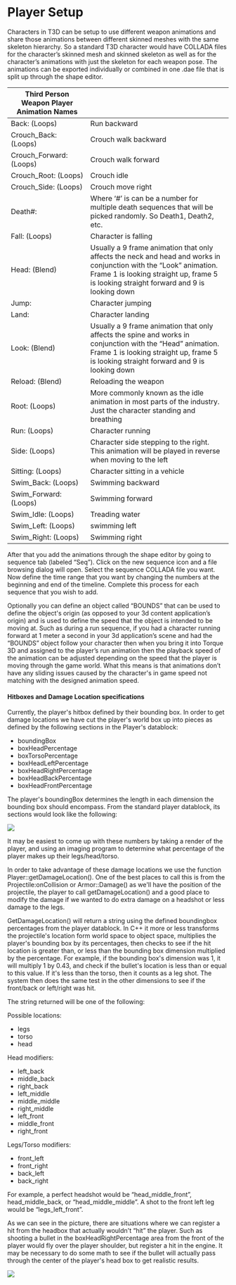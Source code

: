 # Player Setup

Characters in T3D can be setup to use different weapon animations and share those animations between different skinned meshes with the same skeleton hierarchy. So a standard T3D character would have COLLADA files for the character’s skinned mesh and skinned skeleton as well as for the character’s animations with just the skeleton for each weapon pose. The animations can be exported individually or combined in one .dae file that is split up through the shape editor.

| **Third Person Weapon Player Animation Names** |                                                                                                                                                                                                               |
| ---------------------------------------------- | ------------------------------------------------------------------------------------------------------------------------------------------------------------------------------------------------------------- |
| Back: (Loops)                                  | Run backward                                                                                                                                                                                                  |
| Crouch\_Back: (Loops)                          | Crouch walk backward                                                                                                                                                                                          |
| Crouch\_Forward: (Loops)                       | Crouch walk forward                                                                                                                                                                                           |
| Crouch\_Root: (Loops)                          | Crouch idle                                                                                                                                                                                                   |
| Crouch\_Side: (Loops)                          | Crouch move right                                                                                                                                                                                             |
| Death#:                                        | Where ‘#’ is can be a number for multiple death sequences that will be picked randomly. So Death1, Death2, etc.                                                                                               |
| Fall: (Loops)                                  | Character is falling                                                                                                                                                                                          |
| Head: (Blend)                                  | Usually a 9 frame animation that only affects the neck and head and works in conjunction with the “Look” animation. Frame 1 is looking straight up, frame 5 is looking straight forward and 9 is looking down |
| Jump:                                          | Character jumping                                                                                                                                                                                             |
| Land:                                          | Character landing                                                                                                                                                                                             |
| Look: (Blend)                                  | Usually a 9 frame animation that only affects the spine and works in conjunction with the “Head” animation. Frame 1 is looking straight up, frame 5 is looking straight forward and 9 is looking down         |
| Reload: (Blend)                                | Reloading the weapon                                                                                                                                                                                          |
| Root: (Loops)                                  | More commonly known as the idle animation in most parts of the industry. Just the character standing and breathing                                                                                            |
| Run: (Loops)                                   | Character running                                                                                                                                                                                             |
| Side: (Loops)                                  | Character side stepping to the right. This animation will be played in reverse when moving to the left                                                                                                        |
| Sitting: (Loops)                               | Character sitting in a vehicle                                                                                                                                                                                |
| Swim\_Back: (Loops)                            | Swimming backward                                                                                                                                                                                             |
| Swim\_Forward: (Loops)                         | Swimming forward                                                                                                                                                                                              |
| Swim\_Idle: (Loops)                            | Treading water                                                                                                                                                                                                |
| Swim\_Left: (Loops)                            | swimming left                                                                                                                                                                                                 |
| Swim\_Right: (Loops)                           | Swimming right                                                                                                                                                                                                |

After that you add the animations through the shape editor by going to sequence tab (labeled “Seq”). Click on the new sequence icon and a file browsing dialog will open. Select the sequence COLLADA file you want. Now define the time range that you want by changing the numbers at the beginning and end of the timeline. Complete this process for each sequence that you wish to add.

Optionally you can define an object called “BOUNDS” that can be used to define the object's origin (as opposed to your 3d content application’s origin) and is used to define the speed that the object is intended to be moving at. Such as during a run sequence, if you had a character running forward at 1 meter a second in your 3d application’s scene and had the “BOUNDS” object follow your character then when you bring it into Torque 3D and assigned to the player’s run animation then the playback speed of the animation can be adjusted depending on the speed that the player is moving through the game world. What this means is that animations don’t have any sliding issues caused by the character's in game speed not matching with the designed animation speed.

#### Hitboxes and Damage Location specifications

Currently, the player's hitbox defined by their bounding box. In order to get damage locations we have cut the player's world box up into pieces as defined by the following sections in the Player's datablock:

* boundingBox
* boxHeadPercentage
* boxTorsoPercentage
* boxHeadLeftPercentage
* boxHeadRightPercentage
* boxHeadBackPercentage
* boxHeadFrontPercentage

The player's boundingBox determines the length in each dimension the bounding box should encompass. From the standard player datablock, its sections would look like the following:

![](https://web.archive.org/web/20200206225258im\_/http://docs.garagegames.com/torque-3d/official/content/documentation/Artist%20Guide/Primer/images/CharacterPrimerHitBoxOverview.png)

It may be easiest to come up with these numbers by taking a render of the player, and using an imaging program to determine what percentage of the player makes up their legs/head/torso.

In order to take advantage of these damage locations we use the function Player::getDamageLocation(). One of the best places to call this is from the Projectile:onCollision or Armor::Damage() as we'll have the position of the projectile, the player to call getDamageLocation() and a good place to modify the damage if we wanted to do extra damage on a headshot or less damage to the legs.

GetDamageLocation() will return a string using the defined boundingbox percentages from the player datablock. In C++ it more or less transforms the projectile's location form world space to object space, multiplies the player's bounding box by its percentages, then checks to see if the hit location is greater than, or less than the bounding box dimension multiplied by the percentage. For example, if the bounding box's dimension was 1, it will multiply 1 by 0.43, and check if the bullet's location is less than or equal to this value. If it's less than the torso, then it counts as a leg shot. The system then does the same test in the other dimensions to see if the front/back or left/right was hit.

The string returned will be one of the following:

Possible locations:

* legs
* torso
* head

Head modifiers:

* left\_back
* middle\_back
* right\_back
* left\_middle
* middle\_middle
* right\_middle
* left\_front
* middle\_front
* right\_front

Legs/Torso modifiers:

* front\_left
* front\_right
* back\_left
* back\_right

For example, a perfect headshot would be “head\_middle\_front”, head\_middle\_back, or “head\_middle\_middle”. A shot to the front left leg would be “legs\_left\_front”.

As we can see in the picture, there are situations where we can register a hit from the headbox that actually wouldn't “hit” the player. Such as shooting a bullet in the boxHeadRightPercentage area from the front of the player would fly over the player shoulder, but register a hit in the engine. It may be necessary to do some math to see if the bullet will actually pass through the center of the player's head box to get realistic results.

![](https://web.archive.org/web/20200206225258im\_/http://docs.garagegames.com/torque-3d/official/content/documentation/Artist%20Guide/Primer/images/CharacterPrimerHitBoxRescale.png)
